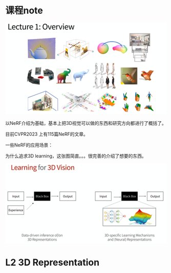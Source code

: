 # 课程note

![image-20230411161359067](https://raw.githubusercontent.com/zhuhu00/img/master/20230411161359.png)

以NeRF介绍为基础，基本上把3D视觉可以做的东西和研究方向都进行了概括了。

目前CVPR2023 上有115篇NeRF的文章。

一些NeRF的应用场景：

为什么追求3D learning，这张图简直。。。很完善的介绍了想要的东西。

![image-20230411162149151](https://raw.githubusercontent.com/zhuhu00/img/master/20230411162149.png)

# L2 3D Representation

